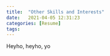 ```yaml
---
title:  "Other Skills and Interests"
date:   2021-04-05 12:31:23
categories: [Resume]
tags:
---
```


Heyho, heyho, yo
